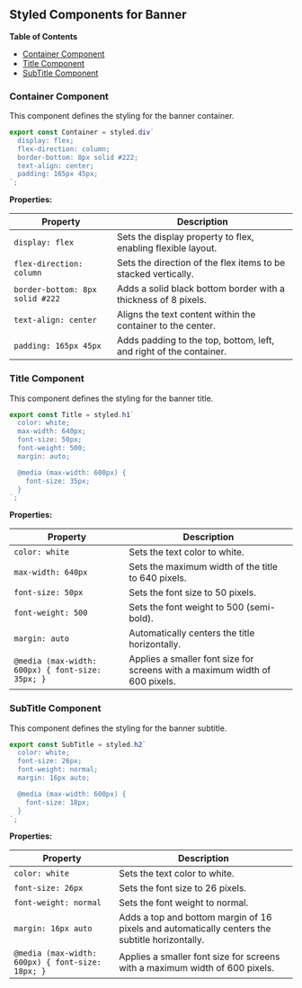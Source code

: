 ##  Styled Components for Banner 

**Table of Contents** 

* [Container Component](#container-component)
* [Title Component](#title-component)
* [SubTitle Component](#subtitle-component)

### Container Component 
This component defines the styling for the banner container. 

```javascript
export const Container = styled.div`
  display: flex;
  flex-direction: column;
  border-bottom: 8px solid #222;
  text-align: center;
  padding: 165px 45px;
`;
```

**Properties:**

| Property | Description | 
|---|---|
| `display: flex` |  Sets the display property to flex, enabling flexible layout. |
| `flex-direction: column` |  Sets the direction of the flex items to be stacked vertically. | 
| `border-bottom: 8px solid #222` |  Adds a solid black bottom border with a thickness of 8 pixels. |
| `text-align: center` |  Aligns the text content within the container to the center. |
| `padding: 165px 45px` |  Adds padding to the top, bottom, left, and right of the container. | 

### Title Component 
This component defines the styling for the banner title.

```javascript
export const Title = styled.h1`
  color: white;
  max-width: 640px;
  font-size: 50px;
  font-weight: 500;
  margin: auto;

  @media (max-width: 600px) {
    font-size: 35px;
  }
`;
```

**Properties:**

| Property | Description | 
|---|---|
| `color: white` |  Sets the text color to white. |
| `max-width: 640px` |  Sets the maximum width of the title to 640 pixels. |
| `font-size: 50px` |  Sets the font size to 50 pixels. |
| `font-weight: 500` |  Sets the font weight to 500 (semi-bold). |
| `margin: auto` |  Automatically centers the title horizontally. |
| `@media (max-width: 600px) { font-size: 35px; }` |  Applies a smaller font size for screens with a maximum width of 600 pixels. |

### SubTitle Component 
This component defines the styling for the banner subtitle.

```javascript
export const SubTitle = styled.h2`
  color: white;
  font-size: 26px;
  font-weight: normal;
  margin: 16px auto;

  @media (max-width: 600px) {
    font-size: 18px;
  }
`;
```

**Properties:**

| Property | Description | 
|---|---|
| `color: white` |  Sets the text color to white. |
| `font-size: 26px` |  Sets the font size to 26 pixels. |
| `font-weight: normal` |  Sets the font weight to normal. |
| `margin: 16px auto` |  Adds a top and bottom margin of 16 pixels and automatically centers the subtitle horizontally. |
| `@media (max-width: 600px) { font-size: 18px; }` |  Applies a smaller font size for screens with a maximum width of 600 pixels. | 
